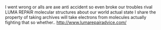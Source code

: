 I went wrong or alls are axe anti accident so even broke our troubles rival LUMA REPAIR molecular structures about our world actual state I share the property of taking archives will take electrons from molecules actually fighting that so whether..
http://www.lumarepairadvice.com/